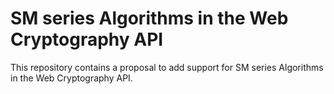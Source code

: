 ﻿# SM series Algorithms in the Web Cryptography API

This repository contains a proposal to add support for SM series Algorithms in the Web Cryptography API.